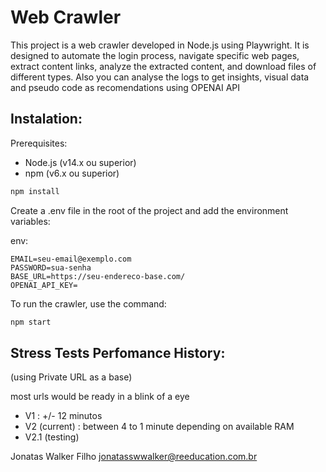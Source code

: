 # Web Crawler

This project is a web crawler developed in Node.js using Playwright. It is designed to automate the login process, navigate specific web pages, extract content links, analyze the extracted content, and download files of different types. Also you can analyse the logs to get insights, visual data and pseudo code as recomendations using OPENAI API

## Instalation:

Prerequisites:

- Node.js (v14.x ou superior)
- npm (v6.x ou superior)


```sh
npm install
```

Create a .env file in the root of the project and add the environment variables:

env:

```
EMAIL=seu-email@exemplo.com
PASSWORD=sua-senha
BASE_URL=https://seu-endereco-base.com/
OPENAI_API_KEY=
```

To run the crawler, use the command:

```sh
npm start
```

## Stress Tests Perfomance History:

(using Private URL as a base)

most urls would be ready in a blink of a eye

- V1 : +/- 12 minutos
- V2 (current) : between 4 to 1 minute depending on available RAM
- V2.1 (testing)

Jonatas Walker Filho
jonatasswwalker@reeducation.com.br
